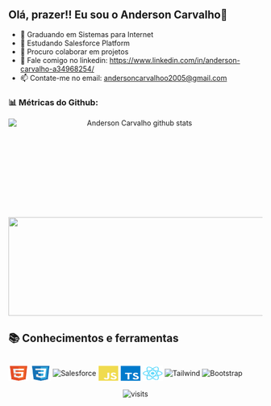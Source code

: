 ## Olá, prazer!! Eu sou o Anderson Carvalho👋

- 🔭 Graduando em Sistemas para Internet
- 🌱 Estudando Salesforce Platform
- 👯 Procuro colaborar em projetos
- 💬 Fale comigo no linkedin: https://www.linkedin.com/in/anderson-carvalho-a34968254/
- 📫 Contate-me no email: andersoncarvalhoo2005@gmail.com

<h3 align="left"> 📊 Métricas do Github: </h3>
<div align="center" style="display: flex; flex-wrap: wrap;">  
  <img width="600px" height="195px" src="https://github-readme-stats.vercel.app/api?username=AndersonCarvalhoo&show_icons=true&count_private=true&hide_border=false&title_color=A020F0&icon_color=EAF70CFF&text_color=d1d5db&bg_color=0d1117" alt="Anderson Carvalho github stats" /> 
  <img width="600px" height="195px" src="https://github-readme-stats.vercel.app/api/top-langs/?username=AndersonCarvalhoo&layout=compact&hide_border=false&title_color=A020F0&text_color=d1d5db&bg_color=0d1117" />
</div>

## 📚 Conhecimentos e ferramentas
<div style="display: inline_block"><br>
  <img align="center" alt="HTML" height="30" width="40" src="https://raw.githubusercontent.com/devicons/devicon/master/icons/html5/html5-original.svg">
  <img align="center" alt="CSS" height="30" width="40" src="https://raw.githubusercontent.com/devicons/devicon/master/icons/css3/css3-original.svg">
  <img align="center" alt="Salesforce" height="40" width="50" src="https://cdn.jsdelivr.net/gh/devicons/devicon@latest/icons/salesforce/salesforce-original.svg">
  <img align="center" alt="Js" height="30" width="40" src="https://raw.githubusercontent.com/devicons/devicon/master/icons/javascript/javascript-plain.svg">
  <img align="center" alt="Ts" height="30" width="40" src="https://raw.githubusercontent.com/devicons/devicon/master/icons/typescript/typescript-plain.svg">
  <img align="center" alt="React" height="30" width="40" src="https://raw.githubusercontent.com/devicons/devicon/master/icons/react/react-original.svg">
  <img align="center" alt="Tailwind" height="30" width="40" src="https://cdn.jsdelivr.net/gh/devicons/devicon@latest/icons/tailwindcss/tailwindcss-original.svg">
  <img align="center" alt="Bootstrap" height="30" width="40" src="https://cdn.jsdelivr.net/gh/devicons/devicon@latest/icons/bootstrap/bootstrap-original.svg">
</div>
<br>
<div align="center"><img src="https://visit-counter.vercel.app/counter.png?page=https%3A%2F%2Fgithub.com%2FAndersonCarvalhoo&s=40&c=5428d7&bg=00000000&no=5&ff=digi&tb=Visitantes%3A+&ta=" alt="visits"></div>

